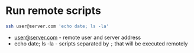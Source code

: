 # Run remote scripts

```bash
ssh user@server.com 'echo date; ls -la'
```

- user@server.com - remote user and server address
- echo date; ls -la - scripts separated by ```;``` that will be executed remotely
